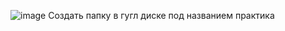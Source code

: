 ![image](https://user-images.githubusercontent.com/97594188/199436844-4193beeb-1b2e-4307-9210-fd6f5b910204.png)
Создать папку в гугл диске под названием практика 
